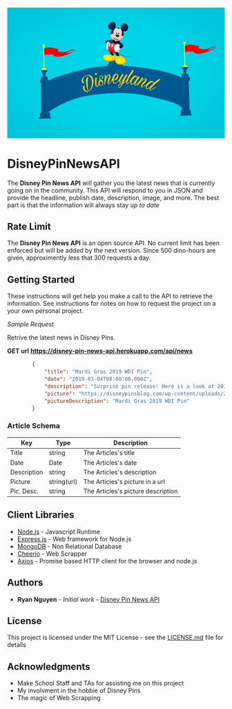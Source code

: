 ![Banner](DisneyPic.jpg)
# DisneyPinNewsAPI

The **Disney Pin News API** will gather you the latest news that is currently going on in the community. This API will respond to you in JSON and provide the headline, publish date, description, image, and more. The best part is that the information will always stay *up to date* 

## Rate Limit

The **Disney Pin News API** is an open source API. No current limit has been enforced but will be added by the next version. Since 500 dino-hours are given, approximently less that 300 requests a day. 

## Getting Started

These instructions will get help you make a call to the API to retrieve the information. See instructions for notes on how to request the project on a your own personal project.

*Sample Request*

Retrive the latest news in Disney Pins.

**GET url** __https://disney-pin-news-api.herokuapp.com/api/news__
```JSON
        {
            "title": "Mardi Gras 2019 WDI Pin",
            "date": "2019-03-04T08:00:00.000Z",
            "description": "Surprise pin release! Here is a look at 2019 Mardi Gras pin at Mickey’s of Glendale! Retail price is $24.95 and the LE size is 250. Available only to Disney Cast Members.This pin features Naveen, Tiana & Louis from Disney’s Princess and the Frog. Click here to view the Mickey’s of Glendale pin category.-Disney Pins Blog",
            "picture": "https://disneypinsblog.com/wp-content/uploads/2019/03/Mardi-Gras-2019-WDI-Pin.jpg",
            "pictureDescription": "Mardi Gras 2019 WDI Pin"
        }
```

### Article Schema

| Key         | Type         | Description                                                           |
|-------------|--------------|-----------------------------------------------------------------------|
| Title       |    string    | The Articles's title                                                  |
| Date        |     Date     | The Articles's date                                                   |
| Description |    string    | The Articles's description                                            |
| Picture     |  string(url) | The Articles's picture in a url                                       |
| Pic. Desc.  |    string    | The Articles's picture description                                    |

## Client Libraries

* [Node.js](https://nodejs.org/dist/latest-v11.x/docs/api/) - Javascript Runtime
* [Express.js](https://expressjs.com/) - Web framework for Node.js
* [MongoDB](https://www.mongodb.com/) - Non Relational Database
* [Cheerio](https://cheerio.js.org/) - Web Scrapper
* [Axios](https://www.npmjs.com/package/axios) - Promise based HTTP client for the browser and node.js

## Authors

* **Ryan Nguyen** - *Initial work* - [Disney Pin News API](https://github.com/GirugaCode/Disney-Pin-New-API)

## License

This project is licensed under the MIT License - see the [LICENSE.md](LICENSE.md) file for details

## Acknowledgments

* Make School Staff and TAs for assisting me on this project
* My involvment in the hobbie of Disney Pins
* The magic of Web Scrapping